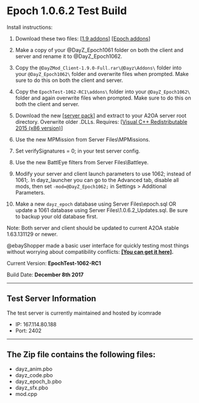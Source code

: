 **Epoch 1.0.6.2 Test Build**
===========================

Install instructions:

1. Download these two files: [[1.9 addons](http://se1.dayz.nu/latest/1.9.0/Stable/29/%40DayZMod_Client-1.9.0-Full.rar)] [[Epoch addons](https://github.com/EpochModTeam/DayZ-Epoch/raw/master/Test%20Build/EpochTest-1062-RC1.zip)]

2. Make a copy of your @DayZ_Epoch1061 folder on both the client and server and rename it to @DayZ_Epoch1062.

3. Copy the `@DayZMod_Client-1.9.0-Full.rar\@Dayz\Addons\` folder into your `@DayZ_Epoch1062\` folder and overwrite files when prompted. Make sure to do this on both the client and server.

4. Copy the `EpochTest-1062-RC1\addons\` folder into your `@DayZ_Epoch1062\` folder and again overwrite files when prompted. Make sure to do this on both the client and server.

5. Download the new [[server pack](https://github.com/EpochModTeam/DayZ-Epoch/raw/master/Test%20Build/EpochServer-1062-RC1.7z)] and extract to your A2OA server root directory. Overwrite older .DLLs. Requires: [[Visual C++ Redistributable 2015 (x86 version)](https://www.microsoft.com/en-us/download/details.aspx?id=48145)]

6. Use the new MPMission from Server Files\MPMissions.

7. Set verifySignatures = 0; in your test server config.

8. Use the new BattlEye filters from Server Files\Battleye.

9. Modify your server and client launch parameters to use 1062; instead of 1061;. In dayz_launcher you can go to the Advanced tab, disable all mods, then set `-mod=@DayZ_Epoch1062;`  in Settings > Additional Parameters.

10. Make a new `dayz_epoch` database using Server Files\epoch.sql OR update a 1061 database using Server Files\1.0.6.2_Updates.sql. Be sure to backup your old database first.

Note: Both server and client should be updated to current A2OA stable 1.63.131129 or newer.

@ebayShopper made a basic user interface for quickly testing most things without worrying about compatibility conflicts: 
**[[You can get it here]](https://github.com/ebayShopper/TestKit).**

Current Version: **EpochTest-1062-RC1**

Build Date: **December 8th 2017**

--------------------------
Test Server Information
--------------------------
The test server is currently maintained and hosted by icomrade

* IP: 167.114.80.188
* Port: 2402

--------------------------
The Zip file contains the following files:
--------------------------
* dayz_anim.pbo
* dayz_code.pbo
* dayz_epoch_b.pbo
* dayz_sfx.pbo
* mod.cpp
